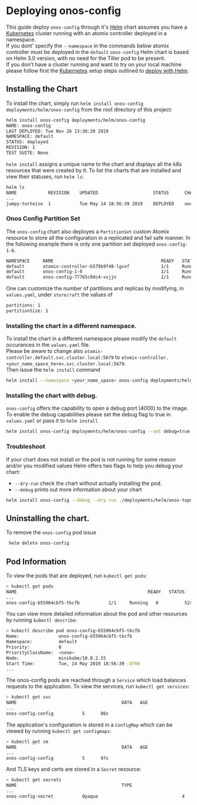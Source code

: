 # Deploying onos-config

This guide deploy `onos-config` through it's [Helm] chart assumes you have a [Kubernetes] cluster running 
with an atomix controller deployed in a namespace.  
If you dont' specify the `--namespace` in the commands 
below atomix controller must be deployed in the `default`
`onos-config` Helm chart is based on Helm 3.0 version, with no need for the Tiller pod to be present.   
If you don't have a cluster running and want to try on your local machine please follow first 
the [Kubernetes] setup steps outlined to [deploy with Helm](https://docs.onosproject.org/developers/deploy_with_helm/).

## Installing the Chart

To install the chart, simply run `helm install onos-config deployments/helm/onos-config` from
the root directory of this project:

```bash
helm install onos-config deployments/helm/onos-config
NAME: onos-config
LAST DEPLOYED: Tue Nov 26 13:38:20 2019
NAMESPACE: default
STATUS: deployed
REVISION: 1
TEST SUITE: None
```

`helm install` assigns a unique name to the chart and displays all the k8s resources that were
created by it. To list the charts that are installed and view their statuses, run `helm ls`:

```bash
helm ls
NAME          	REVISION	UPDATED                 	STATUS  	CHART                    	APP VERSION	NAMESPACE
...
jumpy-tortoise	1       	Tue May 14 18:56:39 2019	DEPLOYED	onos-config-0.0.1	        0.0.1      	default
```

### Onos Config Partition Set

The `onos-config` chart also deployes a `PartitionSet` custom Atomix resource to store all the 
configuration in a replicated and fail safe manner. 
In the following example there is only one partition set deployed
`onos-config-1-0`.

```bash
NAMESPACE     NAME                                         READY   STATUS    RESTARTS   AGE
default       atomix-controller-b579b9f48-lgvxf            1/1     Running   0          63m
default       onos-config-1-0                              1/1     Running   0          61m
default       onos-config-77765c9dc4-vsjjn                 1/1     Running   0          61m
```

One can customize the number of partitions and replicas by modifying, in `values.yaml`, under `store/raft` 
the values of 
```bash 
partitions: 1
partitionSize: 1
```

### Installing the chart in a different namespace.

To install the chart in a different namespace please modify the `default` occurances in the `values.yaml` file.  
Please be aware to change also `atomix-controller.default.svc.cluster.local:5679` 
to `atomix-controller.<your_name_space_here>.svc.cluster.local:5679`.  
Then issue the `helm install` command
```bash
helm install --namespace <your_name_space> onos-config deployments/helm/onos-config
```
### Installing the chart with debug. 
`onos-config` offers the capability to open a debug port (4000) to the image.
To enable the debug capabilities please set the debug flag to true in `values.yaml` or pass it to `helm install`
```bash
helm install onos-config deployments/helm/onos-config --set debug=true
```

### Troubleshoot

If your chart does not install or the pod is not running for some reason and/or you modified values Helm offers two flags to help you
debug your chart: 

* `--dry-run` check the chart without actually installing the pod. 
* `--debug` prints out more information about your chart

```bash
helm install onos-config --debug --dry-run ./deployments/helm/onos-topo/
```
## Uninstalling the chart.

To remove the `onos-config` pod issue
```bash
 helm delete onos-config
```
## Pod Information

To view the pods that are deployed, run `kubectl get pods`:

```bash
> kubectl get pods
NAME                                                  READY   STATUS    RESTARTS   AGE
...
onos-config-655964cbf5-tkcfb           1/1     Running   0          52s
```

You can view more detailed information about the pod and other resources by running `kubectl describe`:

```bash
> kubectl describe pod onos-config-655964cbf5-tkcfb
Name:               onos-config-655964cbf5-tkcfb
Namespace:          default
Priority:           0
PriorityClassName:  <none>
Node:               minikube/10.0.2.15
Start Time:         Tue, 14 May 2019 18:56:39 -0700
...
```

The onos-config pods are reached through a `Service` which load balances requests to the application.
To view the services, run `kubectl get services`:

```bash
> kubectl get svc
NAME                                        DATA   AGE
...
onos-config-config           5      86s
```

The application's configuration is stored in a `ConfigMap` which can be viewed by running
`kubectl get configmaps`:
```bash
> kubectl get cm
NAME                                        DATA   AGE
...
onos-config-config           5      97s
```

And TLS keys and certs are stored in a `Secret` resource:

```bash
> kubectl get secrets
NAME                                        TYPE                                  DATA   AGE
...
onos-config-secret           Opaque                                4      109s
```

[Brew]: https://brew.sh/
[Helm]: https://helm.sh/
[Kubernetes]: https://kubernetes.io/
[k8s]: https://kubernetes.io/
[kind]: https://kind.sigs.k8s.io
[NGINX]: https://www.nginx.com/
[ingress]: https://kubernetes.io/docs/concepts/services-networking/ingress/

